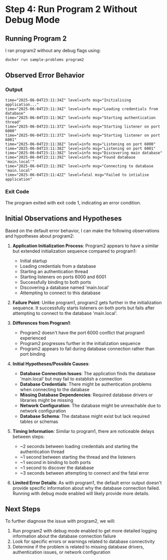 # Step 4: Run Program 2 Without Debug Mode

## Running Program 2
I ran program2 without any debug flags using:
```bash
docker run sample-problems program2
```

## Observed Error Behavior

### Output
```
time="2025-06-04T23:11:34Z" level=info msg="Initialising application..."
time="2025-06-04T23:11:34Z" level=info msg="Loading credentials from database"
time="2025-06-04T23:11:36Z" level=info msg="Starting authentication thread"
time="2025-06-04T23:11:37Z" level=info msg="Starting listener on port 6000"
time="2025-06-04T23:11:37Z" level=info msg="Starting listener on port 6001"
time="2025-06-04T23:11:38Z" level=info msg="Listening on port 6000"
time="2025-06-04T23:11:38Z" level=info msg="Listening on port 6001"
time="2025-06-04T23:11:38Z" level=info msg="Discovering main database"
time="2025-06-04T23:11:39Z" level=info msg="Found database 'main.local'"
time="2025-06-04T23:11:39Z" level=info msg="Connecting to database 'main.local"
time="2025-06-04T23:11:42Z" level=fatal msg="Failed to intialise application"
```

### Exit Code
The program exited with exit code 1, indicating an error condition.

## Initial Observations and Hypotheses

Based on the default error behavior, I can make the following observations and hypotheses about program2:

1. **Application Initialization Process**: Program2 appears to have a similar but extended initialization sequence compared to program1:
   - Initial startup
   - Loading credentials from a database
   - Starting an authentication thread
   - Starting listeners on ports 6000 and 6001
   - Successfully binding to both ports
   - Discovering a database named 'main.local'
   - Attempting to connect to this database

2. **Failure Point**: Unlike program1, program2 gets further in the initialization sequence. It successfully starts listeners on both ports but fails after attempting to connect to the database 'main.local'.

3. **Differences from Program1**:
   - Program2 doesn't have the port 6000 conflict that program1 experienced
   - Program2 progresses further in the initialization sequence
   - Program2 appears to fail during database connection rather than port binding

4. **Initial Hypotheses/Possible Causes**:
   - **Database Connection Issues**: The application finds the database 'main.local' but may fail to establish a connection
   - **Database Credentials**: There might be authentication problems when connecting to the database
   - **Missing Database Dependencies**: Required database drivers or libraries might be missing
   - **Network Configuration**: The database might be unreachable due to network configuration
   - **Database Schema**: The database might exist but lack required tables or schemas

5. **Timing Information**: Similar to program1, there are noticeable delays between steps:
   - ~2 seconds between loading credentials and starting the authentication thread
   - ~1 second between starting the thread and the listeners
   - ~1 second in binding to both ports
   - ~1 second to discover the database
   - ~3 seconds between attempting to connect and the fatal error

6. **Limited Error Details**: As with program1, the default error output doesn't provide specific information about why the database connection failed. Running with debug mode enabled will likely provide more details.

## Next Steps

To further diagnose the issue with program2, we will:
1. Run program2 with debug mode enabled to get more detailed logging information about the database connection failure
2. Look for specific errors or warnings related to database connectivity
3. Determine if the problem is related to missing database drivers, authentication issues, or network configuration
